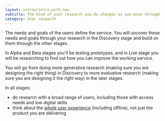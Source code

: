 ```yaml
---
layout: intros/intro_with_nav
subtitle: The kind of user research you do changes as you move through the service design and delivery process.
category: User research
---
```


The needs and goals of the users define the service. You will uncover these needs and goals through your research in the Discovery stage and build on them through the other stages.

In Alpha and Beta stages you'll be testing prototypes, and in Live stage you will be researching to find out how you can improve the working service.

You will go from doing more generative research (making sure you are designing the right thing) in Discovery to more evaluative research (making sure you are designing it the right way) in the later stages.

In all stages:
- do research with a broad range of users, including those with access needs and low digital skills
- think about the [whole user experience](/service-design-delivery-process/whole-user-experience/) (including offline), not just the product you are delivering
